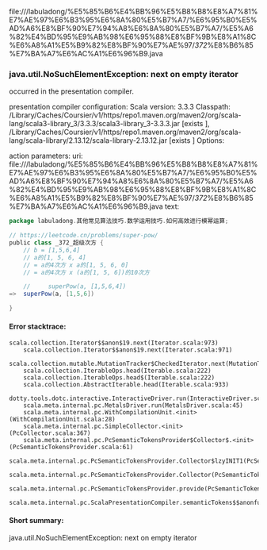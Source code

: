 file://<WORKSPACE>/labuladong/%E5%85%B6%E4%BB%96%E5%B8%B8%E8%A7%81%E7%AE%97%E6%B3%95%E6%8A%80%E5%B7%A7/%E6%95%B0%E5%AD%A6%E8%BF%90%E7%94%A8%E6%8A%80%E5%B7%A7/%E5%A6%82%E4%BD%95%E9%AB%98%E6%95%88%E8%BF%9B%E8%A1%8C%E6%A8%A1%E5%B9%82%E8%BF%90%E7%AE%97/_372_%E8%B6%85%E7%BA%A7%E6%AC%A1%E6%96%B9.java
### java.util.NoSuchElementException: next on empty iterator

occurred in the presentation compiler.

presentation compiler configuration:
Scala version: 3.3.3
Classpath:
<HOME>/Library/Caches/Coursier/v1/https/repo1.maven.org/maven2/org/scala-lang/scala3-library_3/3.3.3/scala3-library_3-3.3.3.jar [exists ], <HOME>/Library/Caches/Coursier/v1/https/repo1.maven.org/maven2/org/scala-lang/scala-library/2.13.12/scala-library-2.13.12.jar [exists ]
Options:



action parameters:
uri: file://<WORKSPACE>/labuladong/%E5%85%B6%E4%BB%96%E5%B8%B8%E8%A7%81%E7%AE%97%E6%B3%95%E6%8A%80%E5%B7%A7/%E6%95%B0%E5%AD%A6%E8%BF%90%E7%94%A8%E6%8A%80%E5%B7%A7/%E5%A6%82%E4%BD%95%E9%AB%98%E6%95%88%E8%BF%9B%E8%A1%8C%E6%A8%A1%E5%B9%82%E8%BF%90%E7%AE%97/_372_%E8%B6%85%E7%BA%A7%E6%AC%A1%E6%96%B9.java
text:
```scala
package labuladong.其他常见算法技巧.数学运用技巧.如何高效进行模幂运算;

// https://leetcode.cn/problems/super-pow/
public class _372_超级次方 {
    // b = [1,5,6,4]
    // a的[1, 5, 6, 4]
    // = a的4次方 x a的[1, 5, 6, 0]
    // = a的4次方 x (a的[1, 5, 6])的10次方

    //     superPow(a, [1,5,6,4])
=>  superPow(a, [1,5,6])

}

```



#### Error stacktrace:

```
scala.collection.Iterator$$anon$19.next(Iterator.scala:973)
	scala.collection.Iterator$$anon$19.next(Iterator.scala:971)
	scala.collection.mutable.MutationTracker$CheckedIterator.next(MutationTracker.scala:76)
	scala.collection.IterableOps.head(Iterable.scala:222)
	scala.collection.IterableOps.head$(Iterable.scala:222)
	scala.collection.AbstractIterable.head(Iterable.scala:933)
	dotty.tools.dotc.interactive.InteractiveDriver.run(InteractiveDriver.scala:168)
	scala.meta.internal.pc.MetalsDriver.run(MetalsDriver.scala:45)
	scala.meta.internal.pc.WithCompilationUnit.<init>(WithCompilationUnit.scala:28)
	scala.meta.internal.pc.SimpleCollector.<init>(PcCollector.scala:367)
	scala.meta.internal.pc.PcSemanticTokensProvider$Collector$.<init>(PcSemanticTokensProvider.scala:61)
	scala.meta.internal.pc.PcSemanticTokensProvider.Collector$lzyINIT1(PcSemanticTokensProvider.scala:61)
	scala.meta.internal.pc.PcSemanticTokensProvider.Collector(PcSemanticTokensProvider.scala:61)
	scala.meta.internal.pc.PcSemanticTokensProvider.provide(PcSemanticTokensProvider.scala:90)
	scala.meta.internal.pc.ScalaPresentationCompiler.semanticTokens$$anonfun$1(ScalaPresentationCompiler.scala:111)
```
#### Short summary: 

java.util.NoSuchElementException: next on empty iterator